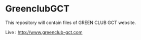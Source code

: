 # GreenclubGCT
This repository will contain files of GREEN CLUB GCT website.

Live : http://www.greenclub-gct.com
